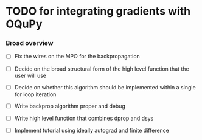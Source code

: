 # TODO for integrating gradients with OQuPy

### Broad overview

- [ ] Fix the wires on the MPO for the backpropagation
- [ ] Decide on the broad structural form of the high level function that the user will use
- [ ] Decide on whether this algorithm should be implemented within a single for loop iteration


- [ ] Write backprop algorithm proper and debug
- [ ] Write high level function that combines dprop and dsys
- [ ] Implement tutorial using ideally autograd and finite difference
